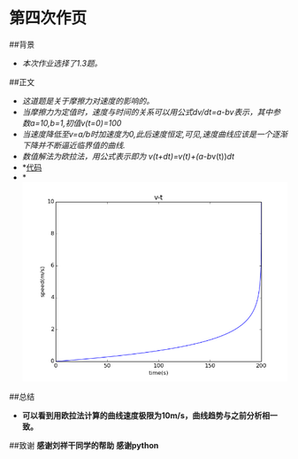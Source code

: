 # 第四次作页
##背景
- *本次作业选择了1.3题。*

##正文
- *这道题是关于摩擦力对速度的影响的。*
- *当摩擦力为定值时，速度与时间的关系可以用公式dv/dt=a-bv表示，其中参数a=10,b=1,初值v(t=0)=100*
- *当速度降低至v=a/b时加速度为0,此后速度恒定,可见,速度曲线应该是一个逐渐下降并不断逼近临界值的曲线.*
- *数值解法为欧拉法，用公式表示即为 v(t+dt)=v(t)+(a-b*v(t))*dt*
- *[代码](https://github.com/axbzsf/computationalphysics_N2013301020106/blob/master/homework5.py)
- *![图片](https://github.com/axbzsf/computationalphysics_N2013301020106/blob/master/homework5.png)

##总结
- **可以看到用欧拉法计算的曲线速度极限为10m/s，曲线趋势与之前分析相一致。**

##致谢
 **感谢刘祥干同学的帮助**
 **感谢python**
